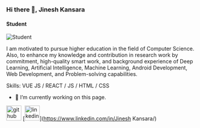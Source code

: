 ### Hi there 👋, Jinesh Kansara
#### Student 
![Student ](https://arturssmirnovs.github.io/github-profile-readme-generator/images/banner.png)

I am motivated to pursue higher education in the field of Computer Science. Also, to enhance my knowledge and contribution in research work by commitment, high-quality smart work, and background experience of Deep Learning, Artificial Intelligence, Machine Learning, Android Development, Web Development, and Problem-solving capabilities.

Skills: VUE JS / REACT / JS / HTML / CSS

- 🔭 I’m currently working on this page. 

[<img src='https://cdn.jsdelivr.net/npm/simple-icons@3.0.1/icons/github.svg' alt='github' height='40'>](https://github.com/jinesh511) [<img src='https://cdn.jsdelivr.net/npm/simple-icons@3.0.1/icons/linkedin.svg' alt='linkedin' height='40'>](https://www.linkedin.com/in/Jinesh Kansara/)  




